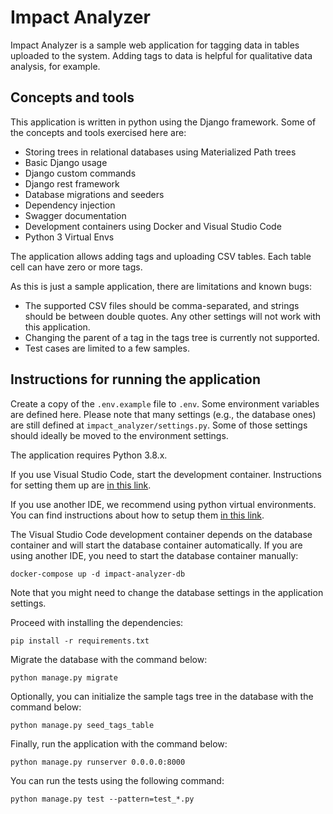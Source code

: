 # Impact Analyzer

Impact Analyzer is a sample web application for tagging data in tables uploaded to the system.
Adding tags to data is helpful for qualitative data analysis, for example.

## Concepts and tools

This application is written in python using the Django framework. Some of the concepts and tools exercised here are:

- Storing trees in relational databases using Materialized Path trees
- Basic Django usage
- Django custom commands
- Django rest framework
- Database migrations and seeders
- Dependency injection
- Swagger documentation
- Development containers using Docker and Visual Studio Code
- Python 3 Virtual Envs

The application allows adding tags and uploading CSV tables. Each table cell can have zero or more tags.

As this is just a sample application, there are limitations and known bugs:

- The supported CSV files should be comma-separated, and strings should be between double quotes.
  Any other settings will not work with this application.
- Changing the parent of a tag in the tags tree is currently not supported.
- Test cases are limited to a few samples.

## Instructions for running the application

Create a copy of the `.env.example` file to `.env`. Some environment variables are defined here.
Please note that many settings (e.g., the database ones) are still defined at `impact_analyzer/settings.py`.
Some of those settings should ideally be moved to the environment settings.

The application requires Python 3.8.x.

If you use Visual Studio Code, start the development container.
Instructions for setting them up are [in this link](https://code.visualstudio.com/docs/devcontainers/containers).

If you use another IDE, we recommend using python virtual environments.
You can find instructions about how to setup them [in this link](https://docs.python.org/3/library/venv.html).

The Visual Studio Code development container depends on the database container and will start the database container automatically.
If you are using another IDE, you need to start the database container manually:

```
docker-compose up -d impact-analyzer-db
```

Note that you might need to change the database settings in the application settings.

Proceed with installing the dependencies:

```
pip install -r requirements.txt
```

Migrate the database with the command below:

```
python manage.py migrate
```

Optionally, you can initialize the sample tags tree in the database with the command below:

```
python manage.py seed_tags_table
```

Finally, run the application with the command below:

```
python manage.py runserver 0.0.0.0:8000
```

You can run the tests using the following command:

```
python manage.py test --pattern=test_*.py
```
